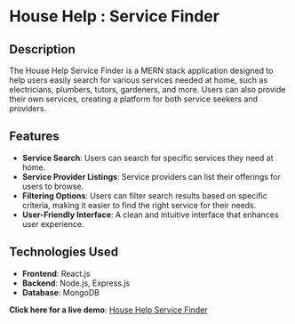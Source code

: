 # House Help :  Service Finder

## Description

The House Help Service Finder is a MERN stack application designed to help users easily search for various services needed at home, such as electricians, plumbers, tutors, gardeners, and more. Users can also provide their own services, creating a platform for both service seekers and providers.

## Features

- **Service Search**: Users can search for specific services they need at home.
- **Service Provider Listings**: Service providers can list their offerings for users to browse.
- **Filtering Options**: Users can filter search results based on specific criteria, making it easier to find the right service for their needs.
- **User-Friendly Interface**: A clean and intuitive interface that enhances user experience.

## Technologies Used

- **Frontend**: React.js
- **Backend**: Node.js, Express.js
- **Database**: MongoDB


**Click here for a live demo**: [House Help Service Finder](https://househelp-frontend.onrender.com/)

